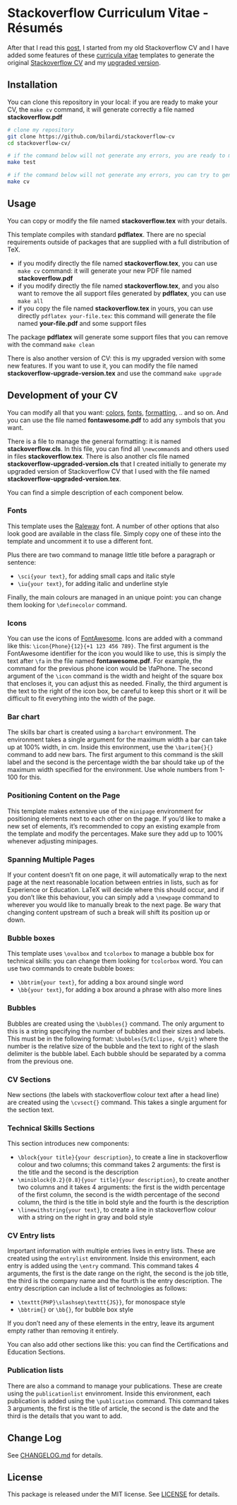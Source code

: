 # Stackoverflow Curriculum Vitae - Résumés

After that I read this [post](https://meta.stackoverflow.com/questions/415293/sunsetting-jobs-developer-story), I started from my old Stackoverflow CV and I have added some features of these [curricula vitae](https://www.latextemplates.com/cat/curricula-vitae) templates to generate the original [Stackoverflow CV](stackoverflow.pdf) and my [upgraded version](stackoverflow-upgraded-version.pdf).

## Installation

You can clone this repository in your local: if you are ready to make your CV, the ``make cv`` command, it will generate correctly a file named **stackoverflow.pdf**

```sh
# clone my repository
git clone https://github.com/bilardi/stackoverflow-cv
cd stackoverflow-cv/

# if the command below will not generate any errors, you are ready to make your CV, else before you have to follow the steps suggested
make test 

# if the command below will not generate any errors, you can try to generate my CV for testing
make cv
```

## Usage

You can copy or modify the file named **stackoverflow.tex** with your details.

This template compiles with standard **pdflatex**. There are no special requirements outside of packages that are supplied with a full distribution of TeX.

* if you modify directly the file named **stackoverflow.tex**, you can use ``make cv`` command: it will generate your new PDF file named **stackoverflow.pdf**
* if you modify directly the file named **stackoverflow.tex**, and you also want to remove the all support files generated by **pdflatex**, you can use ``make all``
* if you copy the file named **stackoverflow.tex** in yours, you can use directly ``pdflatex your-file.tex``: this command will generate the file named **your-file.pdf** and some support files

The package **pdflatex** will generate some support files that you can remove with the command ``make clean``

There is also another version of CV: this is my upgraded version with some new features. If you want to use it, you can modify the file named **stackoverflow-upgrade-version.tex** and use the command ``make upgrade``

## Development of your CV

You can modify all that you want: [colors](https://it.overleaf.com/learn/latex/Using_colours_in_LaTeX), [fonts](https://it.overleaf.com/learn/latex/Font_sizes%2C_families%2C_and_styles), [formatting](https://it.overleaf.com/learn/latex/Bold%2C_italics_and_underlining), .. and so on. And you can use the file named **fontawesome.pdf** to add any symbols that you want.

There is a file to manage the general formatting: it is named **stackoverflow.cls**. In this file, you can find all ``\newcommand``s and others used in files **stackoverflow.tex**. There is also another cls file named **stackoverflow-upgraded-version.cls** that I created initially to generate my upgraded version of Stackoverflow CV that I used with the file named **stackoverflow-upgraded-version.tex**.

You can find a simple description of each component below.

### Fonts

This template uses the [Raleway](https://tug.org/FontCatalogue/raleway/) font. A number of other options that also look good are available in the class file. Simply copy one of these into the template and uncomment it to use a different font.

Plus there are two command to manage little title before a paragraph or sentence:

* ``\sci{your text}``, for adding small caps and italic style
* ``\iu{your text}``, for adding italic and underline style

Finally, the main colours are managed in an unique point: you can change them looking for ``\definecolor`` command.

### Icons

You can use the icons of [FontAwesome](https://fontawesome.com/). Icons are added with a command like this: ``\icon{Phone}{12}{+1 123 456 789}``. The first argument is the FontAwesome identifier for the icon you would like to use, this is simply the text after ``\fa`` in the file named **fontawesome.pdf**. For example, the command for the previous phone icon would be \faPhone. The second argument of the ``\icon`` command is the width and height of the square box that encloses it, you can adjust this as needed. Finally, the third argument is the text to the right of the icon box, be careful to keep this short or it will be difficult to fit everything into the width of the page.

### Bar chart

The skills bar chart is created using a ``barchart`` environment. The environment takes a single argument for the maximum width a bar can take up at 100% width, in cm. Inside this environment, use the ``\baritem{}{}`` command to add new bars. The first argument to this command is the skill label and the second is the percentage width the bar should take up of the maximum width specified for the environment. Use whole numbers from 1-100 for this.

### Positioning Content on the Page

This template makes extensive use of the ``minipage`` environment for positioning elements next to each other on the page. If you’d like to make a new set of elements, it’s recommended to copy an existing example from the template and modify the percentages. Make sure they add up to 100% whenever adjusting minipages.

### Spanning Multiple Pages

If your content doesn’t fit on one page, it will automatically wrap to the next page at the next reasonable location between entries in lists, such as for Experience or Education. LaTeX will decide where this should occur, and if you don’t like this behaviour, you can simply add a ``\newpage`` command to wherever you would like to manually break to the next page. Be wary that changing content upstream of such a break will shift its position up or down.

### Bubble boxes

This template uses ``\ovalbox`` and ``tcolorbox`` to manage a bubble box for technical skills: you can change them looking for ``tcolorbox`` word.
You can use two commands to create bubble boxes:

* ``\bbtrim{your text}``, for adding a box around single word
* ``\bb{your text}``, for adding a box around a phrase with also more lines

### Bubbles

Bubbles are created using the ``\bubbles{}`` command. The only argument to this is a string specifying the number of bubbles and their sizes and labels. This must be in the following format: ``\bubbles{5/Eclipse, 6/git}`` where the number is the relative size of the bubble and the text to right of the slash delimiter is the bubble label. Each bubble should be separated by a comma from the previous one.

### CV Sections

New sections (the labels with stackoverflow colour text after a head line) are created using the ``\cvsect{}`` command. This takes a single argument for the section text.

### Technical Skills Sections

This section introduces new components:

* ``\block{your title}{your description}``, to create a line in stackoverflow colour and two columns; this command takes 2 arguments: the first is the title and the second is the description
* ``\miniblock{0.2}{0.8}{your title}{your description}``, to create another two columns and it takes 4 arguments: the first is the width percentage of the first column, the second is the width percentage of the second column, the third is the title in bold style and the fourth is the description
* ``\linewithstring{your text}``, to create a line in stackoverflow colour with a string on the right in gray and bold style 

### CV Entry lists

Important information with multiple entries lives in entry lists. These are created using the ``entrylist`` environment. Inside this environment, each entry is added using the ``\entry`` command. This command takes 4 arguments, the first is the date range on the right, the second is the job title, the third is the company name and the fourth is the entry description. The entry description can include a list of technologies as follows:

* ``\texttt{PHP}\slashsep\texttt{JS}}``, for monospace style
* ``\bbtrim{}`` or ``\bb{}``, for bubble box style

If you don’t need any of these elements in the entry, leave its argument empty rather than removing it entirely.

You can also add other sections like this: you can find the Certifications and Education Sections.

### Publication lists

There are also a command to manage your publications. These are create using the ``publicationlist`` envinroment. Inside this environment, each publication is added using the ``\publication`` command. This command takes 3 arguments, the first is the title of article, the second is the date and the third is the details that you want to add.

## Change Log

See [CHANGELOG.md](CHANGELOG.md) for details.

## License

This package is released under the MIT license. See [LICENSE](LICENSE) for details.